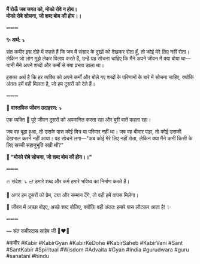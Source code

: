 **मैं रोऊँ जब जगत को, मोको रोवे न होय।**\
**मोको रोबे सोचना, जो शब्द बोय की होय।।**

➖➖➖

**✨ अर्थ: ⤵**

संत कबीर इस दोहे में कहते हैं कि जब मैं संसार के दुखों को देखकर रोता हूँ, तो कोई मेरे लिए नहीं रोता। लेकिन जो लोग मुझे लेकर विलाप करते हैं, उन्हें यह सोचना चाहिए कि मैंने अपने जीवन में क्या बोया था—यानी मैंने अपने शब्दों और कर्मों से क्या प्रभाव डाला था।

इसका अर्थ है कि हर व्यक्ति को अपने कर्मों और बोले गए शब्दों के परिणामों के बारे में सोचना चाहिए, क्योंकि अंततः हमें वही मिलता है, जो हम दूसरों को देते हैं।

➖➖➖

**🌾 वास्तविक जीवन उदाहरण: ⤵**

एक व्यक्ति 🧑 पूरे जीवन दूसरों को अपमानित करता रहा और बुरी बातें कहता रहा।

जब वह बूढ़ा हुआ, तो उसके पास कोई मित्र या परिवार नहीं था। जब वह बीमार पड़ा, तो कोई उसकी देखभाल करने नहीं आया। वह सोचने लगा—"अब कोई मेरे लिए नहीं रोता, लेकिन क्या मैंने कभी किसी के लिए सच्ची सहानुभूति रखी थी?"

**📜 "मोको रोबे सोचना, जो शब्द बोय की होय।।"**

➖➖➖

🔥 संदेश: ⤵
🪔 हमारे शब्द और कर्म हमारे भविष्य का निर्माण करते हैं।

💖 अगर हम दूसरों को प्रेम, दया और सम्मान देंगे, तो वही हमें वापस मिलेगा।

🙏 जीवन में अच्छा बोइए, अच्छे शब्द बोलिए, क्योंकि वही अंततः हमारे पास लौटकर आता है! ✨

➖➖➖

— संत कबीरदास साहेब जी 🙏❤️💯

#कबीर #Kabir #KabirGyan #KabirKeDohe #KabirSaheb #KabirVani #Sant #SantKabir #Spiritual #Wisdom #Advaita #Gyan #India #gurudwara #guru #sanatani #hindu

